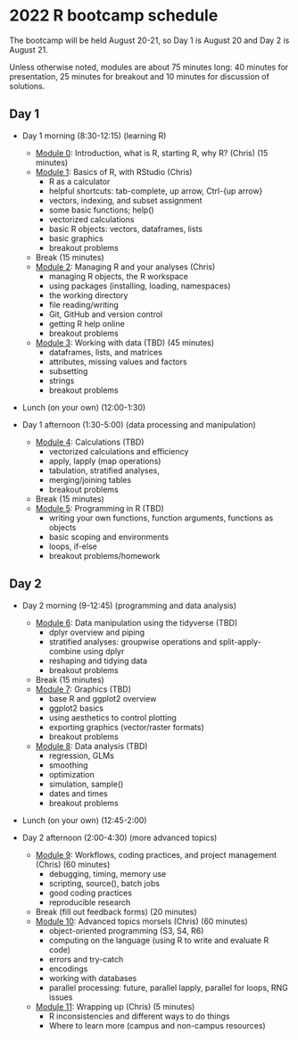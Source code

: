 # 2022 R bootcamp schedule
  

The bootcamp will be held August 20-21, so Day 1 is August 20 and 
Day 2 is August 21.

Unless otherwise noted, modules are about 75 minutes long: 40 
minutes for presentation, 25 minutes for breakout and 10 minutes 
for discussion of solutions.

## Day 1
 
- Day 1 morning (8:30-12:15) (learning R)

  - [Module 0](../modules/module0_induction): Introduction, what is R, starting R, why R? (Chris) (15 minutes)
  - [Module 1](../modules/module1_basics): Basics of R, with RStudio (Chris)
    * R as a calculator
    * helpful shortcuts: tab-complete, up arrow, Ctrl-{up arrow}
    * vectors, indexing, and subset assignment
    * some basic functions; help()
    * vectorized calculations
    * basic R objects: vectors, dataframes, lists
    * basic graphics
    * breakout problems
  - Break (15 minutes)
  - [Module 2](../modules/module2_managingR): Managing R and your analyses (Chris)
    * managing R objects, the R workspace
    * using packages (installing, loading, namespaces)
    * the working directory
    * file reading/writing
    * Git, GitHub and version control
    * getting R help online 
    * breakout problems
  - [Module 3](../modules/module3_data): Working with data (TBD) (45 minutes)
    * dataframes, lists, and matrices
    * attributes, missing values and factors
    * subsetting
    * strings
    * breakout problems

- Lunch (on your own) (12:00-1:30)
- Day 1 afternoon (1:30-5:00) (data processing and manipulation)

  - [Module 4](../modules/module4_calc): Calculations (TBD)
    * vectorized calculations and efficiency
    * apply, lapply (map operations)
    * tabulation, stratified analyses, 
    * merging/joining tables
    * breakout problems 
  -  Break (15 minutes)
  - [Module 5](../modules/module5_programming): Programming in R (TBD)
    * writing your own functions, function arguments, functions as objects
    * basic scoping and environments
    * loops, if-else
    * breakout problems/homework

## Day 2

- Day 2 morning (9-12:45) (programming and data analysis)

  - [Module 6](../modules/module6_tidyverse): Data manipulation using the tidyverse (TBD)
    * dplyr overview and piping
    * stratified analyses: groupwise operations and split-apply-combine using dplyr
    * reshaping and tidying data
    * breakout problems
  - Break (15 minutes)
  - [Module 7](../modules/module7_graphics): Graphics (TBD)
    * base R and ggplot2 overview
    * ggplot2 basics
    * using aesthetics to control plotting
    * exporting graphics (vector/raster formats)
    * breakout problems 
  - [Module 8](../modules/module8_analysis): Data analysis (TBD) 
    * regression, GLMs 
    * smoothing
    * optimization
    * simulation, sample()
    * dates and times
    * breakout problems 

- Lunch (on your own) (12:45-2:00)
- Day 2 afternoon (2:00-4:30) (more advanced topics) 

  - [Module 9](../modules/module9_workflows): Workflows, coding practices, and project management (Chris) (60 minutes)
    * debugging, timing, memory use
    * scripting, source(), batch jobs
    * good coding practices
    * reproducible research
  - Break (fill out feedback forms) (20 minutes)
  - [Module 10](../modules/module10_advanced): Advanced topics morsels (Chris) (60 minutes)
    * object-oriented programming (S3, S4, R6)
    * computing on the language (using R to write and evaluate R code)
    * errors and try-catch
    * encodings
    * working with databases
    * parallel processing: future, parallel lapply, parallel for loops, RNG issues
  - [Module 11](../modules/module11_next): Wrapping up (Chris) (5 minutes)
    * R inconsistencies and different ways to do things 
    * Where to learn more (campus and non-campus resources)

